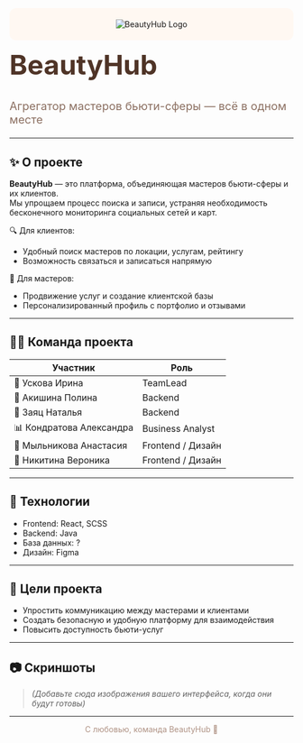 <!-- Banner с названием проекта -->
<p align="center" style="background-color:#FFF8F2; padding: 20px; border-radius: 12px;">
  <img src="https://github.com/nikiveron/beautyhub_v2/blob/main/front_beautyhub/src/components/CommonComp/HeaderComp/BeautyHubLogo.svg" alt="BeautyHub Logo" />
  <h1 style="color:#4F3427; font-size: 48px; margin-top: 10px;">BeautyHub</h1>
  <p style="color:#8C7062; font-size: 20px;">Агрегатор мастеров бьюти-сферы — всё в одном месте</p>
</p>

---

## ✨ О проекте

**BeautyHub** — это платформа, объединяющая мастеров бьюти-сферы и их клиентов.  
Мы упрощаем процесс поиска и записи, устраняя необходимость бесконечного мониторинга социальных сетей и карт.

🔍 Для клиентов:  
- Удобный поиск мастеров по локации, услугам, рейтингу  
- Возможность связаться и записаться напрямую  

💼 Для мастеров:  
- Продвижение услуг и создание клиентской базы  
- Персонализированный профиль с портфолио и отзывами  

---

## 👩‍💻 Команда проекта

| Участник | Роль |
|----------|------|
| 🧠 Ускова Ирина | TeamLead |
| 🔧 Акишина Полина | Backend |
| 🔧 Заяц Наталья | Backend |
| 📊 Кондратова Александра | Business Analyst |
| 🎨 Мыльникова Анастасия | Frontend / Дизайн |
| 🎨 Никитина Вероника | Frontend / Дизайн |

---

## 🚀 Технологии

- Frontend: React, SCSS
- Backend: Java
- База данных: ?
- Дизайн: Figma

---

## 📌 Цели проекта

- Упростить коммуникацию между мастерами и клиентами
- Создать безопасную и удобную платформу для взаимодействия
- Повысить доступность бьюти-услуг

---

## 📷 Скриншоты

> *(Добавьте сюда изображения вашего интерфейса, когда они будут готовы)*

---


<p align="center" style="color:#AF9284;">С любовью, команда BeautyHub 💖</p>

